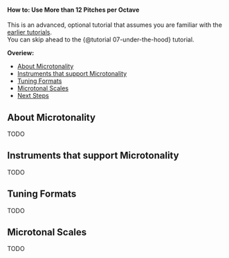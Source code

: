 #### How to: Use More than 12 Pitches per Octave

This is an advanced, optional tutorial that assumes you are familiar with the [earlier tutorials](./index.html#tutorials).<br>
You can skip ahead to the {@tutorial 07-under-the-hood} tutorial.

**Overiew:**
- [About Microtonality](#about)
- [Instruments that support Microtonality](#instruments)
- [Tuning Formats](#formats)
- [Microtonal Scales](#scales)
- [Next Steps](#next-steps)


<a name="about"></a>
## About Microtonality

TODO


<a name="instruments"></a>
## Instruments that support Microtonality

TODO


<a name="formats"></a>
## Tuning Formats

TODO


<a name="scales"></a>
## Microtonal Scales

TODO
